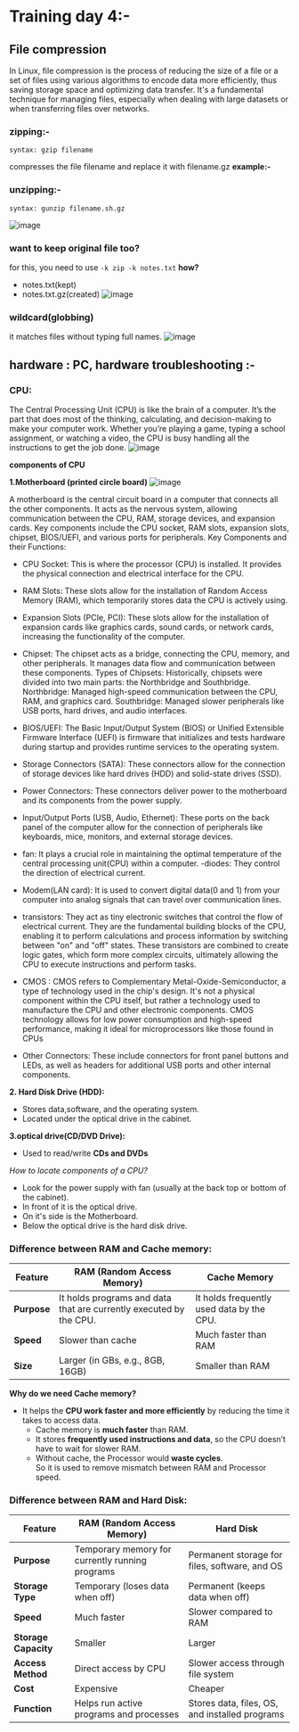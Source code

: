 # Training day 4:- 
## File compression
In Linux, file compression is the process of reducing the size of a file or a set of files using various algorithms to encode data more efficiently, thus saving storage space and optimizing data transfer. It's a fundamental technique for managing files, especially when dealing with large datasets or when transferring files over networks. 
### zipping:-
```
syntax: gzip filename

```

compresses the file filename and replace it with filename.gz
**example:-**

### unzipping:-
```
syntax: gunzip filename.sh.gz

```
![image](https://github.com/user-attachments/assets/c639bb42-f02f-416f-877f-0dce37a47d13)


### want to keep original file too? 
for this, you need to use
`-k zip -k notes.txt`
**how?**
- notes.txt(kept)
- notes.txt.gz(created)
![image](https://github.com/user-attachments/assets/7a0f73ba-eefd-4ac8-b7fd-a3598dc23659)
  
### wildcard(globbing)
it matches files without typing full names.
![image](https://github.com/user-attachments/assets/be5bb45d-fdba-4faf-a7ed-a5f00fa90924)


## hardware : PC, hardware troubleshooting :-
### CPU:
The Central Processing Unit (CPU) is like the brain of a computer. It’s the part that does most of the thinking, calculating, and decision-making to make your computer work. Whether you’re playing a game, typing a school assignment, or watching a video, the CPU is busy handling all the instructions to get the job done.
![image](https://github.com/user-attachments/assets/aff29abb-5f14-42e3-b333-5418e5b662ff)

**components of CPU**

**1.Motherboard (printed circle board)**
![image](https://github.com/user-attachments/assets/786bac4e-ccee-4a7f-9a66-395e859db98e)

A motherboard is the central circuit board in a computer that connects all the other components. It acts as the nervous system, allowing communication between the CPU, RAM, storage devices, and expansion cards. Key components include the CPU socket, RAM slots, expansion slots, chipset, BIOS/UEFI, and various ports for peripherals. 
Key Components and their Functions:
- CPU Socket:
This is where the processor (CPU) is installed. It provides the physical connection and electrical interface for the CPU. 
- RAM Slots:
These slots allow for the installation of Random Access Memory (RAM), which temporarily stores data the CPU is actively using. 
- Expansion Slots (PCIe, PCI):
These slots allow for the installation of expansion cards like graphics cards, sound cards, or network cards, increasing the functionality of the computer. 
- Chipset:
The chipset acts as a bridge, connecting the CPU, memory, and other peripherals. It manages data flow and communication between these components.
Types of Chipsets:
Historically, chipsets were divided into two main parts: the Northbridge and Southbridge. 
Northbridge: Managed high-speed communication between the CPU, RAM, and graphics card. 
Southbridge: Managed slower peripherals like USB ports, hard drives, and audio interfaces. 
- BIOS/UEFI:
The Basic Input/Output System (BIOS) or Unified Extensible Firmware Interface (UEFI) is firmware that initializes and tests hardware during startup and provides runtime services to the operating system. 
- Storage Connectors (SATA):
These connectors allow for the connection of storage devices like hard drives (HDD) and solid-state drives (SSD). 
- Power Connectors:
These connectors deliver power to the motherboard and its components from the power supply. 
- Input/Output Ports (USB, Audio, Ethernet):
These ports on the back panel of the computer allow for the connection of peripherals like keyboards, mice, monitors, and external storage devices. 
- fan:
It plays a crucial role in maintaining the optimal temperature of the central processing unit(CPU) within a computer.
-diodes:
They control the direction of electrical current.
- Modem(LAN card):
It is used to convert digital data(0 and 1) from your computer into analog signals that can travel over communication lines.
- transistors:
They act as tiny electronic switches that control the flow of electrical current. They are the fundamental building blocks of the CPU, enabling it to perform calculations and process information by switching between "on" and "off" states. These transistors are combined to create logic gates, which form more complex circuits, ultimately allowing the CPU to execute instructions and perform tasks. 
- CMOS :
CMOS refers to Complementary Metal-Oxide-Semiconductor, a type of technology used in the chip's design. It's not a physical component within the CPU itself, but rather a technology used to manufacture the CPU and other electronic components. CMOS technology allows for low power consumption and high-speed performance, making it ideal for microprocessors like those found in CPUs

- Other Connectors:
These include connectors for front panel buttons and LEDs, as well as headers for additional USB ports and other internal components. 

**2. Hard Disk Drive (HDD):**
- Stores data,software, and the operating system.
- Located under the optical drive in the cabinet.

**3.optical drive(CD/DVD Drive):**

* Used to read/write **CDs and DVDs**

*How to locate components of a CPU?*

- Look for the power supply with fan (usually at the back top or bottom of the cabinet).
- In front of it is the optical drive.
- On it's side is the Motherboard.
- Below the optical drive is the hard disk drive.

### Difference between RAM and Cache memory:

| Feature        | **RAM (Random Access Memory)**            | **Cache Memory**                          |
| -------------- | ----------------------------------------- | ----------------------------------------- |
| **Purpose**    | It holds programs and data that are currently executed by the CPU. | It holds frequently used data by the CPU.  |
| **Speed**      | Slower than cache                         | Much faster than RAM                      |
| **Size**       | Larger (in GBs, e.g., 8GB, 16GB)          | Smaller than RAM  |

**Why do we need Cache memory?**
- It helps the **CPU work faster and more efficiently** by reducing the time it takes to access data.
  * Cache memory is **much faster** than RAM.
  * It stores **frequently used instructions and data**, so the CPU doesn’t have to wait for slower RAM.
  * Without cache, the Processor would **waste cycles**.<br>
So it is used to remove mismatch between RAM and Processor speed.

### Difference between RAM and Hard Disk:

| Feature              | RAM (Random Access Memory)           | Hard Disk                            |
| -------------------- | ----------------------------------------------- | ---------------------------------------------- |
| **Purpose**          | Temporary memory for currently running programs | Permanent storage for files, software, and OS  |
| **Storage Type**   | Temporary (loses data when off)                   | Permanent (keeps data when off)|
| **Speed**            | Much faster                                     | Slower compared to RAM                         |
| **Storage Capacity** | Smaller                   | Larger                  |
| **Access Method**    | Direct access by CPU                            | Slower access through file system              |
| **Cost**      |  Expensive                                  | Cheaper                                        |
| **Function**         | Helps run active programs and processes         | Stores data, files, OS, and installed programs |



